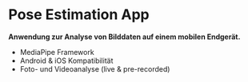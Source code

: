 # Pose Estimation App

**Anwendung zur Analyse von Bilddaten auf einem mobilen Endgerät.**

* MediaPipe Framework
* Android & iOS Kompatibilität
* Foto- und Videoanalyse (live & pre-recorded)
